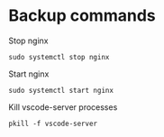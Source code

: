 # Backup commands

Stop nginx
```
sudo systemctl stop nginx
```
Start nginx
```
sudo systemctl start nginx
```

Kill vscode-server processes
```
pkill -f vscode-server
```
